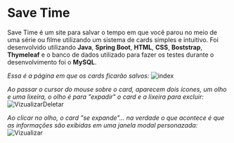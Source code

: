 # Save Time

Save Time é um site para salvar o tempo em que você parou no meio de uma série ou filme utilizando um sistema de cards simples e intuitivo.
Foi desenvolvido utilizando <b>Java</b>, <b>Spring Boot</b>, <b>HTML</b>, <b>CSS</b>, <b>Boststrap</b>, <b>Thymeleaf</b> e o banco de dados utilizado para fazer os testes durante o desenvolvimento foi o <b>MySQL</b>.

<em>Essa é a página em que os cards ficarão salvos:</em>
![index](https://user-images.githubusercontent.com/79797709/113371517-f0ab2180-933c-11eb-90ce-261dc9bb674c.png)

<em>Ao passar o cursor do mouse sobre o card, aparecem dois ícones, um olho e uma lixeira, o olho é para "expadir" o card e a lixeira para excluir:</em>
![VizualizarDeletar](https://user-images.githubusercontent.com/79797709/113372903-08d07000-9340-11eb-90db-aab28431cced.png)

<em>Ao clicar no olho, o card "se expande"... na verdade o que acontece é que as informações são exibidas em uma janela modal personazada:</em>
![Vizualizar](https://user-images.githubusercontent.com/79797709/113372911-0b32ca00-9340-11eb-9cb6-59ae447cebab.png)


